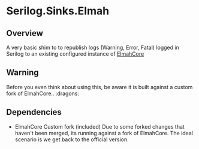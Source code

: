 # Serilog.Sinks.Elmah

## Overview

A very basic shim to to republish logs (Warning, Error, Fatal) logged in Serilog to an existing configured instance of [ElmahCore](https://github.com/ElmahCore/ElmahCore)


## Warning

Before you even think about using this, be aware it is built against a custom fork of ElmahCore.. :dragons:


## Dependencies

* ElmahCore Custom fork (included)
Due to some forked changes that haven't been merged, its running against a fork of ElmahCore. The ideal scenario is we get back to the official version.

